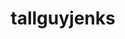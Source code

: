 ---
title: tallguyjenks
github: https://github.com/tallguyjenks
mode: dark
transition: 3s
archetype:
  - Little Bit of Everything
---